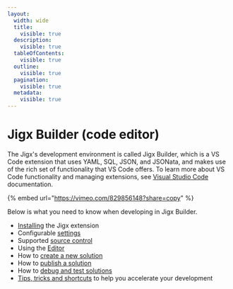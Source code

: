 ```yaml
---
layout:
  width: wide
  title:
    visible: true
  description:
    visible: true
  tableOfContents:
    visible: true
  outline:
    visible: true
  pagination:
    visible: true
  metadata:
    visible: true
---
```


# Jigx Builder (code editor)

The Jigx's development environment is called Jigx Builder, which is a VS Code extension that uses YAML, SQL, JSON, and JSONata, and makes use of the rich set of functionality that VS Code offers. To learn more about VS Code functionality and managing extensions, see [Visual Studio Code](https://code.visualstudio.com/docs) documentation.

{% embed url="https://vimeo.com/829856148?share=copy" %}

Below is what you need to know when developing in Jigx Builder.

* [Installing](install.md) the Jigx extension
* Configurable [settings](settings.md)
* Supported [source control](install.md)
* Using the [Editor](editor.md)
* How to [create a new solution](create-a-new-jigx-solution.md)
* How to [publish a solution](publishing-a-solution.md)
* How to [debug and test solutions](debugging.md)
* [Tips, tricks and shortcuts](tips-tricks-and-shortcuts.md) to help you accelerate your development
